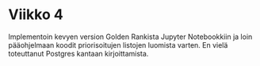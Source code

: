 # Viikko 4

Implementoin kevyen version Golden Rankista Jupyter Notebookkiin ja loin pääohjelmaan koodit priorisoitujen listojen luomista varten. En vielä toteuttanut Postgres kantaan kirjoittamista.